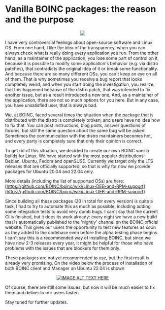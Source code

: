 # Vanilla BOINC packages: the reason and the purpose

<p align="center">
  <img src="https://blogger.googleusercontent.com/img/b/R29vZ2xl/AVvXsEjX7cvfmaHm-nq5CHEwPSVZmnSXaEZEEwUWhnJGX3UsVqBPXwgm1UPC5lR7JhSLsJhE-L0hgAxCT1UWYMDirvmlTxhQcQ6DVio5_APtXjd9TtkTNik1XiyDTIZfM5rk3FXLiOEvy9z-OtsbLXdaTI8rCPh9QA2nFXBOnATlWqN0fSRS3OJWpd095ocNXMEi/s3159/boinc_tux.png"/>
</p>

I have very controversial feelings about open-source software and Linux OS. From one hand, I like the idea of the transparency, when you can always check what is really doing every application you run. From the other hand, as a maintainer of the application, you lose some part of control on it, because it is possible to modify some application's behavior (e.g. via distro patches), that contradicts the original idea of it or break some functionality. And because there are so many different OSs, you can't keep an eye on all of them. That is why sometimes you receive a bug report that looks completely weird, and when you start doing the investigation, you realize, that this happened because of the distro patch, that was intended to fix another issue, but as a result introduced a new one. And, as a maintainer of the application, there are not so much options for you here. But in any case, you have unsatisfied user, that is always bad.

We, at BOINC, faced several times the situation when the package that is distributed with the distro is completely broken, and users have no idea how to fix that. You can post instructions, blog posts, answer questions of forums, but still the same question about the same bug will be asked. Sometimes the communication with the distro maintainers becomes hot, and every party is completely sure that only their opinion is correct.

To get rid of this situation, we decided to create our own BOINC vanilla builds for Linux. We have started with the most popular distributions: Debian, Ubuntu, Fedora and openSUSE. Currently we target only the LTS releases that are officially supported, so that is why for now we provide packages for Ubuntu 20.04 and 22.04 only.

More details (including the list of supported OSs) are here:[https://github.com/BOINC/boinc/wiki/Linux-DEB-and-RPM-support](https://github.com/BOINC/boinc/wiki/Linux-DEB-and-RPM-support)

Since building all these packages (20 in total for every version) is quite a task, I had to try to automate this as much as possible, including adding some integration tests to avoid very dumb bugs. I can't say that the current CI is finished, but it does its work already: every night we have a new build that is automatically published to the 'nightly' channel on the BOINC official website. This gives our users the opportunity to test new features as soon as they added to the codebase even before the alpha testing phase begins. I can't say this is a recommended way of installing BOINC, but since we have now 2-3 releases every year, it might be helpful for those who have problems with the issues that are blockers for them only.

These packages are not yet recommended to use, but the first result is already very promising. On the video below the process of installation of both BOINC client and Manager on Ubuntu 22.04 is shown:

<p align="center">
  <a href="https://www.youtube.com/embed/DSxUckiTzPE">
    <img src="https://img.youtube.com/vi/DSxUckiTzPE/0.jpg" alt="IMAGE ALT TEXT HERE"/>
  </a>
</p>

Of course, there are still some issues, but now it will be much easier to fix them and deliver to our users faster.

Stay tuned for further updates.
